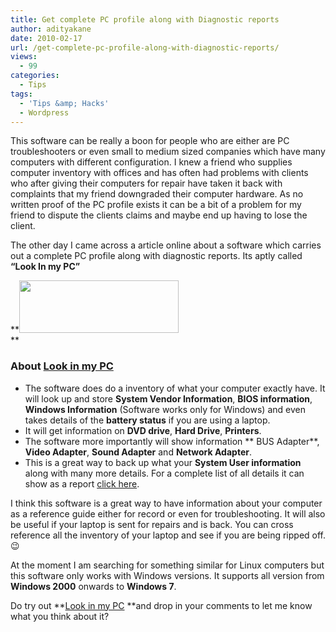 ```yaml
---
title: Get complete PC profile along with Diagnostic reports
author: adityakane
date: 2010-02-17
url: /get-complete-pc-profile-along-with-diagnostic-reports/
views:
  - 99
categories:
  - Tips
tags:
  - 'Tips &amp; Hacks'
  - Wordpress
---
```

This software can be really a boon for people who are either are PC troubleshooters or even small to medium sized companies which have many computers with different configuration. I knew a friend who supplies computer inventory with offices and has often had problems with clients who after giving their computers for repair have taken it back with complaints that my friend downgraded their computer hardware. As no written proof of the PC profile exists it can be a bit of a problem for my friend to dispute the clients claims and maybe end up having to lose the client.

The other day I came across a article online about a software which carries out a complete PC profile along with diagnostic reports. Its aptly called **&#8220;Look In my PC&#8221;**

**<a rel="attachment wp-att-20319" href="http://devilsworkshop.org/get-complete-pc-profile-along-with-diagnostic-reports/pc_diagnostics1/"><img class="alignnone size-full wp-image-20319" title="pc_diagnostics1" src="http://cdn.devilsworkshop.org/files/2010/02/pc_diagnostics1.png" alt="" width="255" height="84" /></a>  
**

### About <a href="http://www.lookinmypc.com/" onclick="_gaq.push(['_trackEvent', 'outbound-article', 'http://www.lookinmypc.com/', 'Look in my PC']);" >Look in my PC</a>

  * The software does do a inventory of what your computer exactly have. It will look up and store **System Vendor Information**, **BIOS information**, **Windows Information** (Software works only for Windows) and even takes details of the **battery status** if you are using a laptop.
  * It will get information on **DVD drive**, **Hard Drive**, **Printers**.
  * The software more importantly will show information ** BUS Adapter**, **Video Adapter**, **Sound Adapter** and **Network Adapter**.
  * This is a great way to back up what your **System User information** along with many more details. For a complete list of all details it can show as a report <a href="http://www.lookinmypc.com/help.htm#400" onclick="_gaq.push(['_trackEvent', 'outbound-article', 'http://www.lookinmypc.com/help.htm#400', 'click here']);" >click here</a>.

I think this software is a great way to have information about your computer as a reference guide either for record or even for troubleshooting. It will also be useful if your laptop is sent for repairs and is back. You can cross reference all the inventory of your laptop and see if you are being ripped off. 😉

At the moment I am searching for something similar for Linux computers but this software only works with Windows versions. It supports all version from **Windows 2000** onwards to **Windows 7**.

Do try out **<a href="http://www.lookinmypc.com/" onclick="_gaq.push(['_trackEvent', 'outbound-article', 'http://www.lookinmypc.com/', 'Look in my PC']);" >Look in my PC</a> **and drop in your comments to let me know what you think about it?
